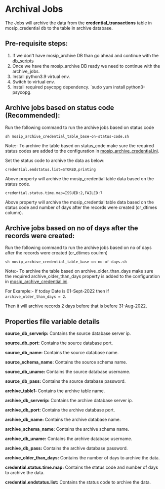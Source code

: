 # Archival Jobs
The Jobs will archive the data from the **credential_transactions** table in mosip_credential db to the table in archive database.

## Pre-requisite steps:

1. If we don't have mosip_archive DB than go ahead and continue with the [db_scripts](../../../data-archive/db_scripts)
2. Once we have the mosip_archive DB ready we need to continue with the archive_jobs.
3. Install python3.9 virtual env.
4. Switch to virtual env.
5. Install required psycopg dependency. `sudo yum install python3-psycopg.


## Archive jobs based on status code (Recommended):
Run the following command to run the archive jobs based on status code
    
```
sh mosip_archive_credential_table_base-on-status-code.sh
```
Note:- To archive the table based on status_code make sure
the required status codes are added to the configuration in [mosip_archive_credential.ini](mosip_archive_credential.ini).

 Set the status code to archive the data as below:
 
 ```credential.endstatus.list=STORED,printing```

Above property will archive the mosip_credential table data based on the status code.

```credential.status.time.map=ISSUED:2,FAILED:7```

Above property will archive the mosip_credential table data based on the status code and number of days after the records were created (cr_dtimes column).

## Archive jobs based on no of days after the records were created:
Run the following command to run the archive jobs based on no of days after the records were created (cr_dtimes coulmn)

```
sh mosip_archive_credential_table_base-on-no-of-days.sh
```
Note:- To archive the table based on archive_older_than_days make sure
the required archive_older_than_days property is added to the configuration in [mosip_archive_credential.ini](mosip_archive_credential.ini).

For Example:- If today Date is 01-Sept-2022 then if ```archive_older_than_days = 2```. 

Then it will archive records 2 days before that is before 31-Aug-2022.




## Properties file variable details
**source_db_serverip:** Contains the source database server ip. 

**source_db_port:** Contains the source database port.

**source_db_name:** Contains the source database name.

**source_schema_name:** Contains the source schema name.

**source_db_uname:** Contains the source database username.

**source_db_pass:** Contains the source database password.

**archive_table1:** Contains the archive table name.

**archive_db_serverip:** Contains the archive database server ip.

**archive_db_port:** Contains the archive database port.

**archive_db_name:** Contains the archive database name.

**archive_schema_name:** Contains the archive schema name.

**archive_db_uname:** Contains the archive database username.

**archive_db_pass:** Contains the archive database password.

**archive_older_than_days:** Contains the number of days to archive the data.

**credential.status.time.map:** Contains the status code and number of days to archive the data.

**credential.endstatus.list:** Contains the status code to archive the data.

